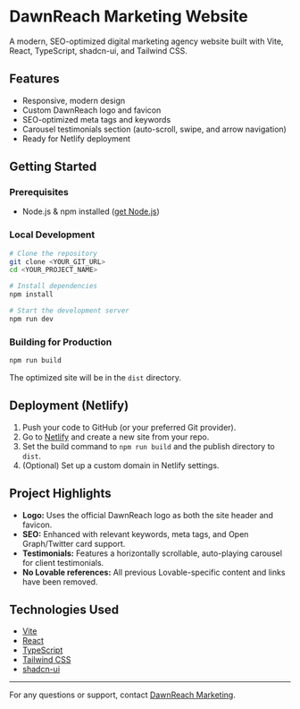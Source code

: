 # DawnReach Marketing Website

A modern, SEO-optimized digital marketing agency website built with Vite, React, TypeScript, shadcn-ui, and Tailwind CSS.

## Features
- Responsive, modern design
- Custom DawnReach logo and favicon
- SEO-optimized meta tags and keywords
- Carousel testimonials section (auto-scroll, swipe, and arrow navigation)
- Ready for Netlify deployment

## Getting Started

### Prerequisites
- Node.js & npm installed ([get Node.js](https://nodejs.org/))

### Local Development
```sh
# Clone the repository
git clone <YOUR_GIT_URL>
cd <YOUR_PROJECT_NAME>

# Install dependencies
npm install

# Start the development server
npm run dev
```

### Building for Production
```sh
npm run build
```
The optimized site will be in the `dist` directory.

## Deployment (Netlify)
1. Push your code to GitHub (or your preferred Git provider).
2. Go to [Netlify](https://app.netlify.com/) and create a new site from your repo.
3. Set the build command to `npm run build` and the publish directory to `dist`.
4. (Optional) Set up a custom domain in Netlify settings.

## Project Highlights
- **Logo:** Uses the official DawnReach logo as both the site header and favicon.
- **SEO:** Enhanced with relevant keywords, meta tags, and Open Graph/Twitter card support.
- **Testimonials:** Features a horizontally scrollable, auto-playing carousel for client testimonials.
- **No Lovable references:** All previous Lovable-specific content and links have been removed.

## Technologies Used
- [Vite](https://vitejs.dev/)
- [React](https://react.dev/)
- [TypeScript](https://www.typescriptlang.org/)
- [Tailwind CSS](https://tailwindcss.com/)
- [shadcn-ui](https://ui.shadcn.com/)

---

For any questions or support, contact [DawnReach Marketing](mailto:alphonesomondi7@gmail.com).
